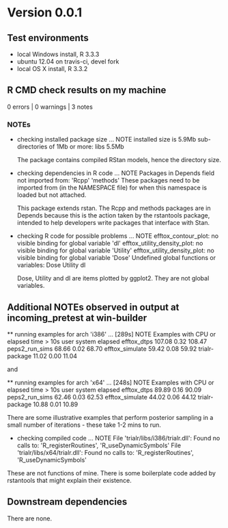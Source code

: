 
# Version 0.0.1

## Test environments
* local Windows install, R 3.3.3
* ubuntu 12.04 on travis-ci, devel fork
* local OS X install, R 3.3.2

## R CMD check results on my machine
0 errors | 0 warnings | 3 notes

### NOTEs
* checking installed package size ... NOTE
  installed size is  5.9Mb
  sub-directories of 1Mb or more:
    libs   5.5Mb
  
  The package contains compiled RStan models, hence the directory size.
  

* checking dependencies in R code ... NOTE
Packages in Depends field not imported from:
  'Rcpp' 'methods'
  These packages need to be imported from (in the NAMESPACE file)
  for when this namespace is loaded but not attached.
  
  This package extends rstan. The Rcpp and methods packages are in Depends 
  because this is the action taken by the rstantools package, intended to help
  developers write packages that interface with Stan.


* checking R code for possible problems ... NOTE
efftox_contour_plot: no visible binding for global variable 'dl'
efftox_utility_density_plot: no visible binding for global variable
  'Utility'
efftox_utility_density_plot: no visible binding for global variable
  'Dose'
Undefined global functions or variables:
  Dose Utility dl
  
  Dose, Utility and dl are items plotted by ggplot2. They are not global variables.
  

## Additional NOTEs observed in output at incoming_pretest at win-builder

** running examples for arch 'i386' ... [289s] NOTE
Examples with CPU or elapsed time > 10s
                  user system elapsed
efftox_dtps     107.08   0.32  108.47
peps2_run_sims   68.66   0.02   68.70
efftox_simulate  59.42   0.08   59.92
trialr-package   11.02   0.00   11.04

and

** running examples for arch 'x64' ... [248s] NOTE
Examples with CPU or elapsed time > 10s
                 user system elapsed
efftox_dtps     89.89   0.16   90.09
peps2_run_sims  62.46   0.03   62.53
efftox_simulate 44.02   0.06   44.12
trialr-package  10.88   0.01   10.89

There are some illustrative examples that perform posterior sampling in a small
number of iterations - these take 1-2 mins to run.

* checking compiled code ... NOTE
File 'trialr/libs/i386/trialr.dll':
  Found no calls to: 'R_registerRoutines', 'R_useDynamicSymbols'
File 'trialr/libs/x64/trialr.dll':
  Found no calls to: 'R_registerRoutines', 'R_useDynamicSymbols'
  
These are not functions of mine. There is some boilerplate code added by rstantools
that might explain their existence.

  
## Downstream dependencies
There are none.
